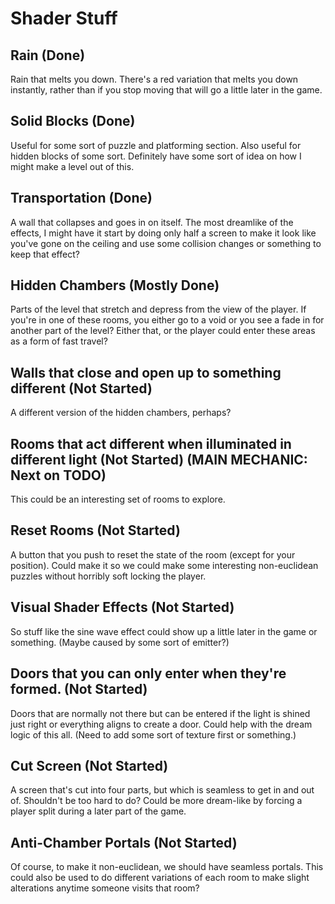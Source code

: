 # Shader Stuff
 
## Rain (Done)
Rain that melts you down. There's a red variation that melts you down instantly, rather than if you stop moving that will go a little later in the game.
 
## Solid Blocks (Done)
Useful for some sort of puzzle and platforming section. Also useful for hidden blocks of some sort. Definitely have some sort of idea on how I might make a level out of this.

## Transportation (Done)
A wall that collapses and goes in on itself. The most dreamlike of the effects, I might have it start by doing only half a screen to make it look like you've gone on the ceiling and use some collision changes or something to keep that effect?

## Hidden Chambers (Mostly Done)
Parts of the level that stretch and depress from the view of the player. If you're in one of these rooms, you either go to a void or you see a fade in for another part of the level? Either that, or the player could enter these areas as a form of fast travel?

## Walls that close and open up to something different (Not Started)
A different version of the hidden chambers, perhaps?

## Rooms that act different when illuminated in different light (Not Started) (MAIN MECHANIC: Next on TODO)
This could be an interesting set of rooms to explore.

## Reset Rooms (Not Started)
A button that you push to reset the state of the room (except for your position). Could make it so we could make some interesting non-euclidean puzzles without horribly soft locking the player.

## Visual Shader Effects (Not Started)
So stuff like the sine wave effect could show up a little later in the game or something. (Maybe caused by some sort of emitter?)

## Doors that you can only enter when they're formed. (Not Started)
Doors that are normally not there but can be entered if the light is shined just right or everything aligns to create a door. Could help with the dream logic of this all. (Need to add some sort of texture first or something.)

## Cut Screen (Not Started)
A screen that's cut into four parts, but which is seamless to get in and out of. Shouldn't be too hard to do? Could be more dream-like by forcing a player split during a later part of the game.

## Anti-Chamber Portals (Not Started)
Of course, to make it non-euclidean, we should have seamless portals. This could also be used to do different variations of each room to make slight alterations anytime someone visits that room?
